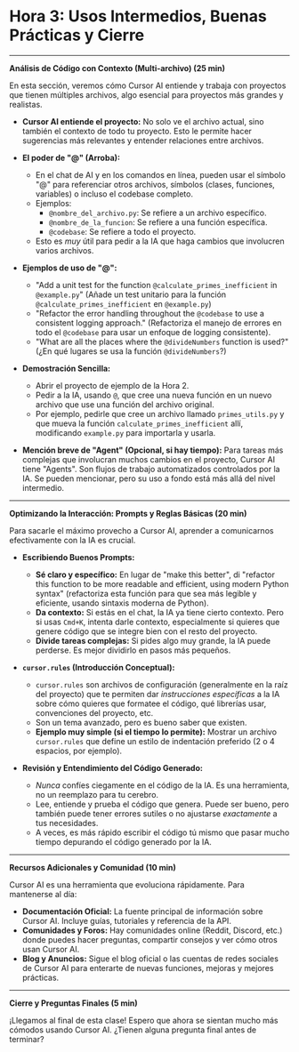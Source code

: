 # Hora 3: Usos Intermedios, Buenas Prácticas y Cierre

---

**Análisis de Código con Contexto (Multi-archivo) (25 min)**

En esta sección, veremos cómo Cursor AI entiende y trabaja con proyectos que tienen múltiples archivos, algo esencial para proyectos más grandes y realistas.

* **Cursor AI entiende el proyecto:** No solo ve el archivo actual, sino también el contexto de todo tu proyecto. Esto le permite hacer sugerencias más relevantes y entender relaciones entre archivos.

* **El poder de "@" (Arroba):**
    * En el chat de AI y en los comandos en línea, pueden usar el símbolo "@" para referenciar otros archivos, símbolos (clases, funciones, variables) o incluso el codebase completo.
    * Ejemplos:
        * `@nombre_del_archivo.py`: Se refiere a un archivo específico.
        * `@nombre_de_la_funcion`:  Se refiere a una función específica.
        * `@codebase`: Se refiere a todo el proyecto.
    * Esto es *muy* útil para pedir a la IA que haga cambios que involucren varios archivos.

* **Ejemplos de uso de "@":**
    * "Add a unit test for the function `@calculate_primes_inefficient` in `@example.py`" (Añade un test unitario para la función `@calculate_primes_inefficient` en `@example.py`)
    * "Refactor the error handling throughout the `@codebase` to use a consistent logging approach." (Refactoriza el manejo de errores en todo el `@codebase` para usar un enfoque de logging consistente).
    * "What are all the places where the `@divideNumbers` function is used?" (¿En qué lugares se usa la función `@divideNumbers`?)

* **Demostración Sencilla:**
    * Abrir el proyecto de ejemplo de la Hora 2.
    * Pedir a la IA, usando `@`, que cree una nueva función en un nuevo archivo que use una función del archivo original.
    * Por ejemplo, pedirle que cree un archivo llamado `primes_utils.py` y que mueva la función `calculate_primes_inefficient` allí, modificando `example.py` para importarla y usarla.

* **Mención breve de "Agent" (Opcional, si hay tiempo):** Para tareas más complejas que involucran muchos cambios en el proyecto, Cursor AI tiene "Agents". Son flujos de trabajo automatizados controlados por la IA. Se pueden mencionar, pero su uso a fondo está más allá del nivel intermedio.

---

**Optimizando la Interacción: Prompts y Reglas Básicas (20 min)**

Para sacarle el máximo provecho a Cursor AI, aprender a comunicarnos efectivamente con la IA es crucial.

* **Escribiendo Buenos Prompts:**
    * **Sé claro y específico:** En lugar de "make this better", di "refactor this function to be more readable and efficient, using modern Python syntax" (refactoriza esta función para que sea más legible y eficiente, usando sintaxis moderna de Python).
    * **Da contexto:** Si estás en el chat, la IA ya tiene cierto contexto. Pero si usas `Cmd+K`, intenta darle contexto, especialmente si quieres que genere código que se integre bien con el resto del proyecto.
    * **Divide tareas complejas:** Si pides algo muy grande, la IA puede perderse. Es mejor dividirlo en pasos más pequeños.

* **`cursor.rules` (Introducción Conceptual):**
    * `cursor.rules` son archivos de configuración (generalmente en la raíz del proyecto) que te permiten dar *instrucciones específicas* a la IA sobre cómo quieres que formatee el código, qué librerías usar, convenciones del proyecto, etc.
    * Son un tema avanzado, pero es bueno saber que existen.
    * **Ejemplo muy simple (si el tiempo lo permite):** Mostrar un archivo `cursor.rules` que define un estilo de indentación preferido (2 o 4 espacios, por ejemplo).

* **Revisión y Entendimiento del Código Generado:**
    * *Nunca* confíes ciegamente en el código de la IA. Es una herramienta, no un reemplazo para tu cerebro.
    * Lee, entiende y prueba el código que genera. Puede ser bueno, pero también puede tener errores sutiles o no ajustarse *exactamente* a tus necesidades.
    * A veces, es más rápido escribir el código tú mismo que pasar mucho tiempo depurando el código generado por la IA.

---

**Recursos Adicionales y Comunidad (10 min)**

Cursor AI es una herramienta que evoluciona rápidamente. Para mantenerse al día:

* **Documentación Oficial:** La fuente principal de información sobre Cursor AI.  Incluye guías, tutoriales y referencia de la API.
* **Comunidades y Foros:** Hay comunidades online (Reddit, Discord, etc.) donde puedes hacer preguntas, compartir consejos y ver cómo otros usan Cursor AI.
* **Blog y Anuncios:** Sigue el blog oficial o las cuentas de redes sociales de Cursor AI para enterarte de nuevas funciones, mejoras y mejores prácticas.

---

**Cierre y Preguntas Finales (5 min)**

¡Llegamos al final de esta clase! Espero que ahora se sientan mucho más cómodos usando Cursor AI.  ¿Tienen alguna pregunta final antes de terminar?